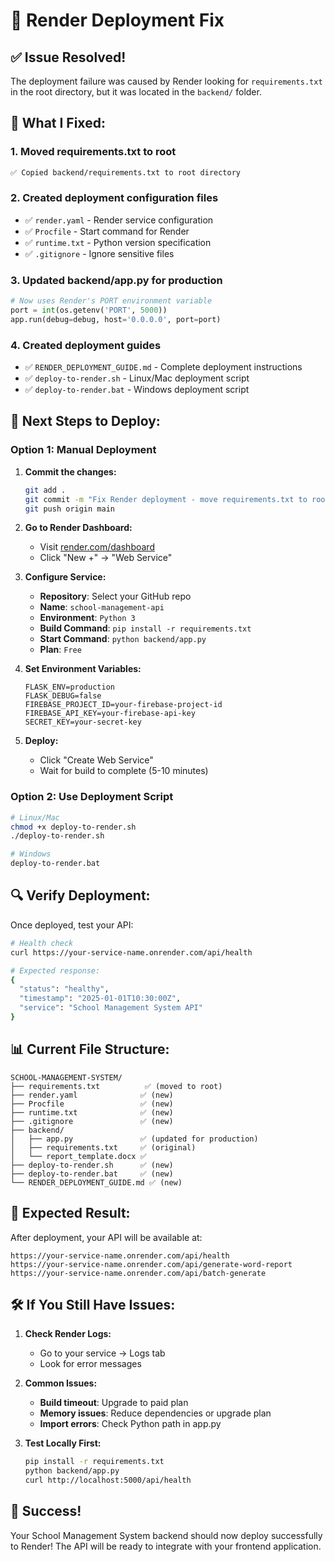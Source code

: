 # 🚨 Render Deployment Fix

## ✅ **Issue Resolved!**

The deployment failure was caused by Render looking for `requirements.txt` in the root directory, but it was located in the `backend/` folder.

## 🔧 **What I Fixed:**

### 1. **Moved requirements.txt to root**
```bash
✅ Copied backend/requirements.txt to root directory
```

### 2. **Created deployment configuration files**
- ✅ `render.yaml` - Render service configuration
- ✅ `Procfile` - Start command for Render
- ✅ `runtime.txt` - Python version specification
- ✅ `.gitignore` - Ignore sensitive files

### 3. **Updated backend/app.py for production**
```python
# Now uses Render's PORT environment variable
port = int(os.getenv('PORT', 5000))
app.run(debug=debug, host='0.0.0.0', port=port)
```

### 4. **Created deployment guides**
- ✅ `RENDER_DEPLOYMENT_GUIDE.md` - Complete deployment instructions
- ✅ `deploy-to-render.sh` - Linux/Mac deployment script
- ✅ `deploy-to-render.bat` - Windows deployment script

## 🚀 **Next Steps to Deploy:**

### **Option 1: Manual Deployment**
1. **Commit the changes:**
   ```bash
   git add .
   git commit -m "Fix Render deployment - move requirements.txt to root"
   git push origin main
   ```

2. **Go to Render Dashboard:**
   - Visit [render.com/dashboard](https://render.com/dashboard)
   - Click "New +" → "Web Service"

3. **Configure Service:**
   - **Repository**: Select your GitHub repo
   - **Name**: `school-management-api`
   - **Environment**: `Python 3`
   - **Build Command**: `pip install -r requirements.txt`
   - **Start Command**: `python backend/app.py`
   - **Plan**: `Free`

4. **Set Environment Variables:**
   ```env
   FLASK_ENV=production
   FLASK_DEBUG=false
   FIREBASE_PROJECT_ID=your-firebase-project-id
   FIREBASE_API_KEY=your-firebase-api-key
   SECRET_KEY=your-secret-key
   ```

5. **Deploy:**
   - Click "Create Web Service"
   - Wait for build to complete (5-10 minutes)

### **Option 2: Use Deployment Script**
```bash
# Linux/Mac
chmod +x deploy-to-render.sh
./deploy-to-render.sh

# Windows
deploy-to-render.bat
```

## 🔍 **Verify Deployment:**

Once deployed, test your API:

```bash
# Health check
curl https://your-service-name.onrender.com/api/health

# Expected response:
{
  "status": "healthy",
  "timestamp": "2025-01-01T10:30:00Z",
  "service": "School Management System API"
}
```

## 📊 **Current File Structure:**

```
SCHOOL-MANAGEMENT-SYSTEM/
├── requirements.txt          ✅ (moved to root)
├── render.yaml              ✅ (new)
├── Procfile                 ✅ (new)
├── runtime.txt              ✅ (new)
├── .gitignore               ✅ (new)
├── backend/
│   ├── app.py               ✅ (updated for production)
│   ├── requirements.txt     ✅ (original)
│   └── report_template.docx ✅
├── deploy-to-render.sh      ✅ (new)
├── deploy-to-render.bat     ✅ (new)
└── RENDER_DEPLOYMENT_GUIDE.md ✅ (new)
```

## 🎯 **Expected Result:**

After deployment, your API will be available at:
```
https://your-service-name.onrender.com/api/health
https://your-service-name.onrender.com/api/generate-word-report
https://your-service-name.onrender.com/api/batch-generate
```

## 🛠️ **If You Still Have Issues:**

1. **Check Render Logs:**
   - Go to your service → Logs tab
   - Look for error messages

2. **Common Issues:**
   - **Build timeout**: Upgrade to paid plan
   - **Memory issues**: Reduce dependencies or upgrade plan
   - **Import errors**: Check Python path in app.py

3. **Test Locally First:**
   ```bash
   pip install -r requirements.txt
   python backend/app.py
   curl http://localhost:5000/api/health
   ```

## 🎉 **Success!**

Your School Management System backend should now deploy successfully to Render! The API will be ready to integrate with your frontend application.
